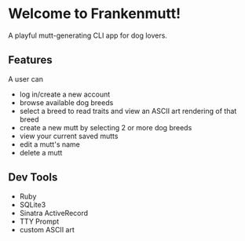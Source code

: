 # Welcome to Frankenmutt!

 A playful mutt-generating CLI app for dog lovers.


## Features

A user can

* log in/create a new account
* browse available dog breeds
* select a breed to read traits and view an ASCII art rendering of that breed
* create a new mutt by selecting 2 or more dog breeds
* view your current saved mutts
* edit a mutt's name
* delete a mutt


## Dev Tools
 
* Ruby 
* SQLite3
* Sinatra ActiveRecord
* TTY Prompt 
* custom ASCII art




